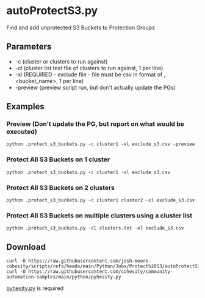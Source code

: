 
# **autoProtectS3.py**

   Find and add unprotected S3 Buckets to Protection Groups

## **Parameters**
* -c (cluster or clusters to run against)
* -cl (cluster list text file of clusters to run against, 1 per line)
* -xl (REQUIRED - exclude file  - file must be csv in format of <sourcename>,<bucket_name>, 1 per line)
* -preview (preview script run, but don't actually update the PGs)
  
## **Examples**

### Preview (Don't update the PG, but report on what would be executed)
    python .protect_s3_buckets.py -c cluster1 -xl exclude_s3.csv -preview

### Protect All S3 Buckets on 1 cluster
    python .protect_s3_buckets.py -c cluster1 -xl exclude_s3.csv
    
### Protect All S3 Buckets on 2 clusters
    python .protect_s3_buckets.py -c cluster1 cluster2 -xl exclude_s3.csv

### Protect All S3 Buckets on multiple clusters using a cluster list
    python .protect_s3_buckets.py -cl clusters.txt -xl exclude_s3.csv
    
## **Download**

    curl -O https://raw.githubusercontent.com/josh-moore-cohesity/scripts/refs/heads/main/Python/Jobs/Protect%20S3/autoProtectS3.py
    curl -O https://raw.githubusercontent.com/cohesity/community-automation-samples/main/python/pyhesity.py

[pyhesity.py](https://github.com/bseltz-cohesity/scripts/tree/master/python/pyhesity) is required 
    

